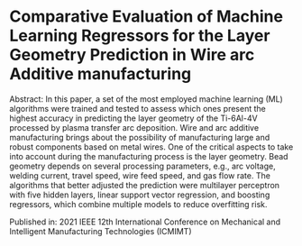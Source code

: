 # Comparative Evaluation of Machine Learning Regressors for the Layer Geometry Prediction in Wire arc Additive manufacturing

Abstract:
In this paper, a set of the most employed machine learning (ML) algorithms were trained and tested to assess which ones present the highest accuracy in predicting the layer geometry of the Ti-6Al-4V processed by plasma transfer arc deposition. Wire and arc additive manufacturing brings about the possibility of manufacturing large and robust components based on metal wires. One of the critical aspects to take into account during the manufacturing process is the layer geometry. Bead geometry depends on several processing parameters, e.g., arc voltage, welding current, travel speed, wire feed speed, and gas flow rate. The algorithms that better adjusted the prediction were multilayer perceptron with five hidden layers, linear support vector regression, and boosting regressors, which combine multiple models to reduce overfitting risk.

Published in: 2021 IEEE 12th International Conference on Mechanical and Intelligent Manufacturing Technologies (ICMIMT)
